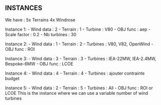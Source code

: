 


INSTANCES
---------

We have :
    5x Terrains
    4x Windrose

Instance 1:
    - Wind data : 2
    - Terrain   : 1
    - Turbine   : V80
    - OBJ func  : aep
    - Scale factor : 0.2
    - Nb turbines  : 30

Instance 2:
    - Wind data : 1
    - Terrain   : 2
    - Turbines  : V80, V82, OpenWind
    - OBJ func  : ROI

Instance 3:
    - Wind data : 3
    - Terrain   : 3
    - Turbines  : IEA-22MW, IEA-2.4MW, Bespoke-6MW
    - OBJ func  : LCOE

Instance 4:
    - Wind data : 4
    - Terrain   : 4
    - Turbines  : 
    ajouter contrainte budget 

Instance 5:
    - Wind data : 2
    - Terrain   : 5
    - Turbines  : All
    - OBJ func  : ROI or LCOE
    This is the instance where we can use a variable number of wind turbines

